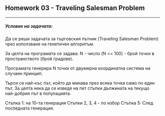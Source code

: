 ## Homework 03 - Traveling Salesman Problem
****
##### Условие на задачата:

Да се реши задачата за търговския пътник (Traveling Salesman Problem) чрез използване на генетичен алгоритъм.

За целта на програмата се задава: N - число (N <= 100) - брой точки в пространството (брой градове).

Програмата генерира N точки от двумерна координатна система на случаен принцип.

Търси се най-къс път, който да минава през всяка точка само по един път. За целта нека да се изведе на пет стъпки дължината на текущо най-добрия път в популацията.

Стъпка 1: на 10-та генерация
Стъпки 2, 3, 4 - по избор
Стъпка 5: След последната генерация.